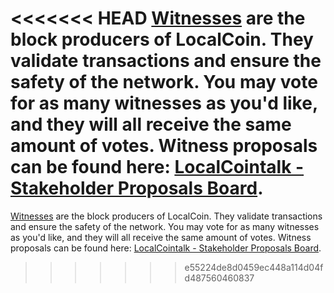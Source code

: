 <<<<<<< HEAD
[Witnesses](introduction/witness) are the block producers of LocalCoin. They validate transactions and ensure the safety of the network. You may vote for as many witnesses as you'd like, and they will all receive the same amount of votes. Witness proposals can be found here: [LocalCointalk - Stakeholder Proposals Board](https://localcointalk.org/index.php/board,75.0.html).
=======
[Witnesses](introduction/witness) are the block producers of LocalCoin. They validate transactions and ensure the safety of the network. You may vote for as many witnesses as you'd like, and they will all receive the same amount of votes. Witness proposals can be found here: [LocalCointalk - Stakeholder Proposals Board](https://bocalcointalk.org/index.php/board,75.0.html).
>>>>>>> e55224de8d0459ec448a114d04fd487560460837
